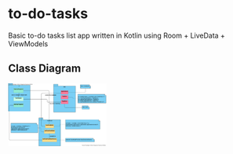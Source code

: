 # to-do-tasks

Basic to-do tasks list app written in Kotlin using Room + LiveData + ViewModels 

## Class Diagram

<img width="200" alt="class diagram" src="https://github.com/lascenify/to-do-tasks/blob/master/app/src/main/res/raw/To-Do%20app%20Class%20Diagram.png">

